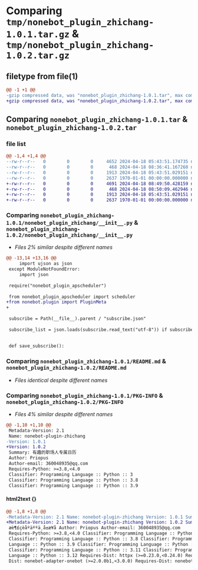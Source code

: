 # Comparing `tmp/nonebot_plugin_zhichang-1.0.1.tar.gz` & `tmp/nonebot_plugin_zhichang-1.0.2.tar.gz`

## filetype from file(1)

```diff
@@ -1 +1 @@
-gzip compressed data, was "nonebot_plugin_zhichang-1.0.1.tar", max compression
+gzip compressed data, was "nonebot_plugin_zhichang-1.0.2.tar", max compression
```

## Comparing `nonebot_plugin_zhichang-1.0.1.tar` & `nonebot_plugin_zhichang-1.0.2.tar`

### file list

```diff
@@ -1,4 +1,4 @@
--rw-r--r--   0        0        0     4652 2024-04-18 05:43:51.174735 nonebot_plugin_zhichang-1.0.1/nonebot_plugin_zhichang/__init__.py
--rw-r--r--   0        0        0      468 2024-04-18 08:36:41.167260 nonebot_plugin_zhichang-1.0.1/pyproject.toml
--rw-r--r--   0        0        0     1913 2024-04-18 05:43:51.029151 nonebot_plugin_zhichang-1.0.1/README.md
--rw-r--r--   0        0        0     2637 1970-01-01 00:00:00.000000 nonebot_plugin_zhichang-1.0.1/PKG-INFO
+-rw-r--r--   0        0        0     4691 2024-04-18 08:49:50.428159 nonebot_plugin_zhichang-1.0.2/nonebot_plugin_zhichang/__init__.py
+-rw-r--r--   0        0        0      468 2024-04-18 08:50:09.462946 nonebot_plugin_zhichang-1.0.2/pyproject.toml
+-rw-r--r--   0        0        0     1913 2024-04-18 05:43:51.029151 nonebot_plugin_zhichang-1.0.2/README.md
+-rw-r--r--   0        0        0     2637 1970-01-01 00:00:00.000000 nonebot_plugin_zhichang-1.0.2/PKG-INFO
```

### Comparing `nonebot_plugin_zhichang-1.0.1/nonebot_plugin_zhichang/__init__.py` & `nonebot_plugin_zhichang-1.0.2/nonebot_plugin_zhichang/__init__.py`

 * *Files 2% similar despite different names*

```diff
@@ -13,14 +13,16 @@
     import ujson as json
 except ModuleNotFoundError:
     import json
 
 require("nonebot_plugin_apscheduler")
 
 from nonebot_plugin_apscheduler import scheduler
+from nonebot.plugin import PluginMeta
+
 
 subscribe = Path(__file__).parent / "subscribe.json"
 
 subscribe_list = json.loads(subscribe.read_text("utf-8")) if subscribe.is_file() else {}
 
 
 def save_subscribe():
```

### Comparing `nonebot_plugin_zhichang-1.0.1/README.md` & `nonebot_plugin_zhichang-1.0.2/README.md`

 * *Files identical despite different names*

### Comparing `nonebot_plugin_zhichang-1.0.1/PKG-INFO` & `nonebot_plugin_zhichang-1.0.2/PKG-INFO`

 * *Files 4% similar despite different names*

```diff
@@ -1,10 +1,10 @@
 Metadata-Version: 2.1
 Name: nonebot-plugin-zhichang
-Version: 1.0.1
+Version: 1.0.2
 Summary: 有趣的职场人专属日历
 Author: Priopus
 Author-email: 360048935@qq.com
 Requires-Python: >=3.8,<4.0
 Classifier: Programming Language :: Python :: 3
 Classifier: Programming Language :: Python :: 3.8
 Classifier: Programming Language :: Python :: 3.9
```

#### html2text {}

```diff
@@ -1,8 +1,8 @@
-Metadata-Version: 2.1 Name: nonebot-plugin-zhichang Version: 1.0.1 Summary:
+Metadata-Version: 2.1 Name: nonebot-plugin-zhichang Version: 1.0.2 Summary:
 æè¶£çèåºäººä¸å±æ¥å Author: Priopus Author-email: 360048935@qq.com
 Requires-Python: >=3.8,<4.0 Classifier: Programming Language :: Python :: 3
 Classifier: Programming Language :: Python :: 3.8 Classifier: Programming
 Language :: Python :: 3.9 Classifier: Programming Language :: Python :: 3.10
 Classifier: Programming Language :: Python :: 3.11 Classifier: Programming
 Language :: Python :: 3.12 Requires-Dist: httpx (>=0.23.0,<0.24.0) Requires-
 Dist: nonebot-adapter-onebot (>=2.0.0b1,<3.0.0) Requires-Dist: nonebot-plugin-
```

